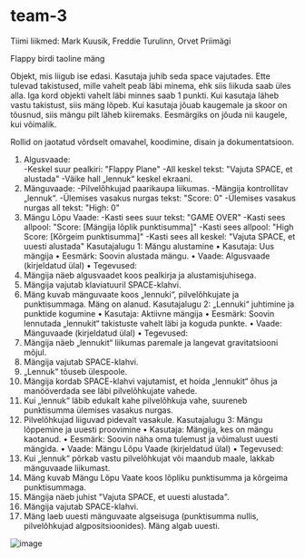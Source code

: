 # team-3
Tiimi liikmed: Mark Kuusik, Freddie Turulinn, Orvet Priimägi

Flappy birdi taoline mäng

Objekt, mis liigub ise edasi. Kasutaja juhib seda space vajutades. Ette tulevad takistused, mille vahelt peab läbi minema, ehk siis liikuda saab üles alla. Iga kord objekti vahelt läbi minnes saab 1 punkti. Kui kasutaja läheb vastu takistust, siis mäng lõpeb. Kui kasutaja jõuab kaugemale ja skoor on tõusnud, siis mängu pilt läheb kiiremaks. Eesmärgiks on jõuda nii kaugele, kui võimalik.

Rollid on jaotatud võrdselt omavahel, koodimine, disain ja dokumentatsioon.

1.	Algusvaade:\
-Keskel suur pealkiri: "Flappy Plane"
-All keskel tekst: "Vajuta SPACE, et alustada"
-Väike hall „lennuk“ keskel ekraani.
2.	Mänguvaade:
-Pilvelõhkujad paarikaupa liikumas.
-Mängija kontrollitav „lennuk“.
-Ülemises vasakus nurgas tekst: "Score: 0"
-Ülemises vasakus nurgas all tekst: "High: 0"
3.	Mängu Lõpu Vaade:
-Kasti sees suur tekst: "GAME OVER"
-Kasti sees allpool: "Score: [Mängija lõplik punktisumma]"
-Kasti sees allpool: "High Score: [Kõrgeim punktisumma]"
-Kasti sees all keskel: "Vajuta SPACE, et uuesti alustada"
Kasutajalugu 1: Mängu alustamine
•	Kasutaja: Uus mängija
•	Eesmärk: Soovin alustada mängu.
•	Vaade: Algusvaade (kirjeldatud ülal)
•	Tegevused: 
1.	Mängija näeb algusvaadet koos pealkirja ja alustamisjuhisega.
2.	Mängija vajutab klaviatuuril SPACE-klahvi.
3.	Mäng kuvab mänguvaate koos „lennuki“, pilvelõhkujate ja punktisummaga. Mäng on alanud.
Kasutajalugu 2: „Lennuki“ juhtimine ja punktide kogumine
•	Kasutaja: Aktiivne mängija
•	Eesmärk: Soovin lennutada „lennukit“ takistuste vahelt läbi ja koguda punkte.
•	Vaade: Mänguvaade (kirjeldatud ülal)
•	Tegevused: 
1.	Mängija näeb „lennukit“ liikumas paremale ja langevat gravitatsiooni mõjul.
2.	Mängija vajutab SPACE-klahvi.
3.	„Lennuk“ tõuseb ülespoole.
4.	Mängija kordab SPACE-klahvi vajutamist, et hoida „lennukit“ õhus ja manööverdada see läbi pilvelõhkujate vahede.
5.	Kui „lennuk“ läbib edukalt kahe pilvelõhkuja vahe, suureneb punktisumma ülemises vasakus nurgas.
6.	Pilvelõhkujad liiguvad pidevalt vasakule.
Kasutajalugu 3: Mängu lõppemine ja uuesti proovimine
•	Kasutaja: Mängija, kes on mängu kaotanud.
•	Eesmärk: Soovin näha oma tulemust ja võimalust uuesti mängida.
•	Vaade: Mängu Lõpu Vaade (kirjeldatud ülal)
•	Tegevused: 
1.	Kui „lennuk“ põrkab vastu pilvelõhkujat või maandub maale, lakkab mänguvaade liikumast.
2.	Mäng kuvab Mängu Lõpu Vaate koos lõpliku punktisumma ja kõrgeima punktisummaga.
3.	Mängija näeb juhist "Vajuta SPACE, et uuesti alustada".
4.	Mängija vajutab SPACE-klahvi.
5.	Mäng laeb uuesti mänguvaate algseisuga (punktisumma nullis, pilvelõhkujad algpositsioonides). Mäng algab uuesti.

![image](https://github.com/user-attachments/assets/0fddd1ea-72df-49ee-aa6d-f5a083d8dba1)
